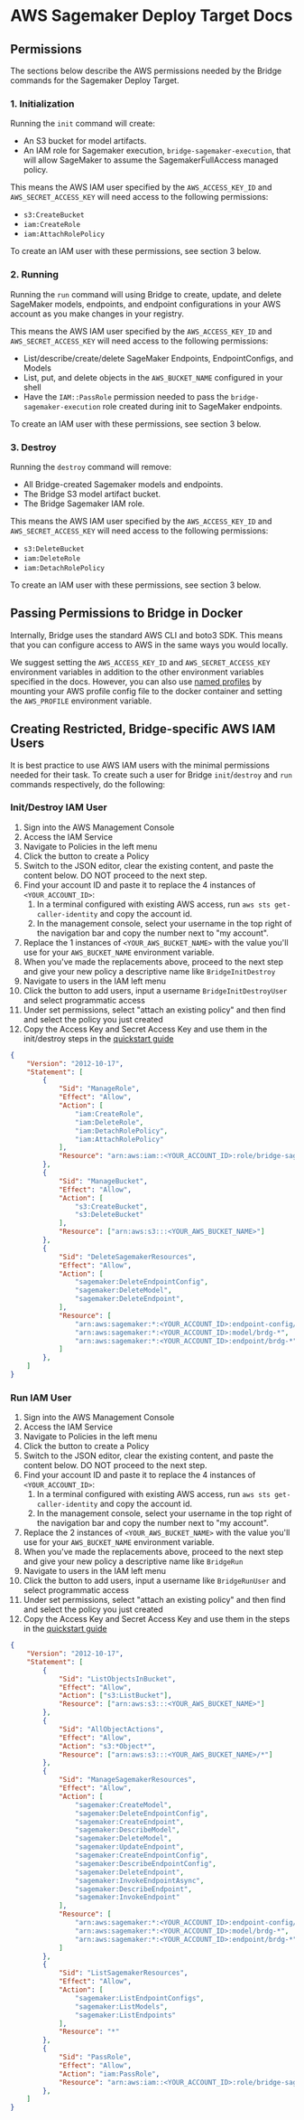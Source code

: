 # AWS Sagemaker Deploy Target Docs

## Permissions

The sections below describe the AWS permissions needed by the Bridge commands
for the Sagemaker Deploy Target.

### 1. Initialization

Running the `init` command will create:

* An S3 bucket for model artifacts.
* An IAM role for Sagemaker execution, `bridge-sagemaker-execution`,
  that will allow SageMaker to assume the SagemakerFullAccess managed policy.

This means the AWS IAM user specified by the `AWS_ACCESS_KEY_ID` and
`AWS_SECRET_ACCESS_KEY` will need access to the following permissions:
- `s3:CreateBucket`
- `iam:CreateRole`
- `iam:AttachRolePolicy`

To create an IAM user with these permissions, see section 3 below.

### 2. Running

Running the `run` command will using Bridge to create, update, and delete  SageMaker models, endpoints, and endpoint configurations in your AWS account as you make changes in your
registry.

This means the AWS IAM user specified by the `AWS_ACCESS_KEY_ID` and
`AWS_SECRET_ACCESS_KEY` will need access to the following permissions:

- List/describe/create/delete SageMaker Endpoints, EndpointConfigs, and Models
- List, put, and delete objects in the `AWS_BUCKET_NAME` configured in your shell
- Have the `IAM::PassRole` permission needed to pass the `bridge-sagemaker-execution` role created during init to SageMaker endpoints.

To create an IAM user with these permissions, see section 3 below.

### 3. Destroy

Running the `destroy` command will remove:

* All Bridge-created Sagemaker models and endpoints.
* The Bridge S3 model artifact bucket.
* The Bridge Sagemaker IAM role.

This means the AWS IAM user specified by the `AWS_ACCESS_KEY_ID` and
`AWS_SECRET_ACCESS_KEY` will need access to the following permissions:
- `s3:DeleteBucket`
- `iam:DeleteRole`
- `iam:DetachRolePolicy`

To create an IAM user with these permissions, see section 3 below.

## Passing Permissions to Bridge in Docker

Internally, Bridge uses the standard AWS CLI and boto3 SDK. This means
that you can configure access to AWS in the same ways you would locally.

We suggest setting the `AWS_ACCESS_KEY_ID` and `AWS_SECRET_ACCESS_KEY`
environment variables in addition to the other environment variables
specified in the docs. However, you can also
use [named profiles](https://docs.aws.amazon.com/cli/latest/userguide/cli-configure-profiles.html) by mounting your AWS profile config file to the docker container and setting the `AWS_PROFILE` environment variable.

## Creating Restricted, Bridge-specific AWS IAM Users

It is best practice to use AWS IAM users with the minimal permissions needed for their task. To create such a user for Bridge `init`/`destroy` and `run` commands respectively, do the following:

### Init/Destroy IAM User

1. Sign into the AWS Management Console
2. Access the IAM Service
3. Navigate to Policies in the left menu
4. Click the button to create a Policy
5. Switch to the JSON editor, clear the existing content, and paste the content below. DO NOT proceed to the next step.
6. Find your account ID and paste it to replace the 4 instances of `<YOUR_ACCOUNT_ID>`:
    1. In a terminal configured with existing AWS access, run `aws sts get-caller-identity`
       and copy the account id.
    2. In the management console, select your username in the top right of the navigation bar
       and copy the number next to "my account".
7. Replace the 1 instances of `<YOUR_AWS_BUCKET_NAME>` with the value you'll use for your `AWS_BUCKET_NAME` environment variable.
8. When you've made the replacements above, proceed to the next step and give your new policy a descriptive name like `BridgeInitDestroy`
9. Navigate to users in the IAM left menu
10. Click the button to add users, input a username `BridgeInitDestroyUser` and select programmatic access
11. Under set permissions, select "attach an existing policy" and then find and select the policy you just created
12. Copy the Access Key and Secret Access Key and use them in the init/destroy steps in the [quickstart guide](../README.md)

```json
{
    "Version": "2012-10-17",
    "Statement": [
        {
            "Sid": "ManageRole",
            "Effect": "Allow",
            "Action": [
                "iam:CreateRole",
                "iam:DeleteRole",
                "iam:DetachRolePolicy",
                "iam:AttachRolePolicy"
            ],
            "Resource": "arn:aws:iam::<YOUR_ACCOUNT_ID>:role/bridge-sagemaker-execution"
        },
        {
            "Sid": "ManageBucket",
            "Effect": "Allow",
            "Action": [
                "s3:CreateBucket",
                "s3:DeleteBucket"
            ],
            "Resource": ["arn:aws:s3:::<YOUR_AWS_BUCKET_NAME>"]
        },
        {
            "Sid": "DeleteSagemakerResources",
            "Effect": "Allow",
            "Action": [
                "sagemaker:DeleteEndpointConfig",
                "sagemaker:DeleteModel",
                "sagemaker:DeleteEndpoint",
            ],
            "Resource": [
                "arn:aws:sagemaker:*:<YOUR_ACCOUNT_ID>:endpoint-config/brdg-*",
                "arn:aws:sagemaker:*:<YOUR_ACCOUNT_ID>:model/brdg-*",
                "arn:aws:sagemaker:*:<YOUR_ACCOUNT_ID>:endpoint/brdg-*"
            ]
        },
    ]
}
```

### Run IAM User

1. Sign into the AWS Management Console
2. Access the IAM Service
3. Navigate to Policies in the left menu
4. Click the button to create a Policy
5. Switch to the JSON editor, clear the existing content, and paste the content below. DO NOT proceed to the next step.
6. Find your account ID and paste it to replace the 4 instances of `<YOUR_ACCOUNT_ID>`:
    1. In a terminal configured with existing AWS access, run `aws sts get-caller-identity`
       and copy the account id.
    2. In the management console, select your username in the top right of the navigation bar
       and copy the number next to "my account".
7. Replace the 2 instances of `<YOUR_AWS_BUCKET_NAME>` with the value you'll use for your `AWS_BUCKET_NAME` environment variable.
8. When you've made the replacements above, proceed to the next step and give your new policy a descriptive name like `BridgeRun`
9. Navigate to users in the IAM left menu
10. Click the button to add users, input a username like `BridgeRunUser` and select programmatic access
11. Under set permissions, select "attach an existing policy" and then find and select the policy you just created
12. Copy the Access Key and Secret Access Key and use them in the steps in the [quickstart guide](../README.md)

```json
{
    "Version": "2012-10-17",
    "Statement": [
        {
            "Sid": "ListObjectsInBucket",
            "Effect": "Allow",
            "Action": ["s3:ListBucket"],
            "Resource": ["arn:aws:s3:::<YOUR_AWS_BUCKET_NAME>"]
        },
        {
            "Sid": "AllObjectActions",
            "Effect": "Allow",
            "Action": "s3:*Object*",
            "Resource": ["arn:aws:s3:::<YOUR_AWS_BUCKET_NAME>/*"]
        },
        {
            "Sid": "ManageSagemakerResources",
            "Effect": "Allow",
            "Action": [
                "sagemaker:CreateModel",
                "sagemaker:DeleteEndpointConfig",
                "sagemaker:CreateEndpoint",
                "sagemaker:DescribeModel",
                "sagemaker:DeleteModel",
                "sagemaker:UpdateEndpoint",
                "sagemaker:CreateEndpointConfig",
                "sagemaker:DescribeEndpointConfig",
                "sagemaker:DeleteEndpoint",
                "sagemaker:InvokeEndpointAsync",
                "sagemaker:DescribeEndpoint",
                "sagemaker:InvokeEndpoint"
            ],
            "Resource": [
                "arn:aws:sagemaker:*:<YOUR_ACCOUNT_ID>:endpoint-config/brdg-*",
                "arn:aws:sagemaker:*:<YOUR_ACCOUNT_ID>:model/brdg-*",
                "arn:aws:sagemaker:*:<YOUR_ACCOUNT_ID>:endpoint/brdg-*"
            ]
        },
        {
            "Sid": "ListSagemakerResources",
            "Effect": "Allow",
            "Action": [
                "sagemaker:ListEndpointConfigs",
                "sagemaker:ListModels",
                "sagemaker:ListEndpoints"
            ],
            "Resource": "*"
        },
        {
            "Sid": "PassRole",
            "Effect": "Allow",
            "Action": "iam:PassRole",
            "Resource": "arn:aws:iam::<YOUR_ACCOUNT_ID>:role/bridge-sagemaker-execution"
        },
    ]
}
```